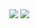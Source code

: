 <img src="https://github.com/ElomaaTapio/ot-harjoitustyo/blob/main/dokumentaatio/kuvat/0b777cb4.jpg">

<img src="https://github.com/ElomaaTapio/ot-harjoitustyo/blob/main/dokumentaatio/kuvat/www.websequencediagrams.com.png">
